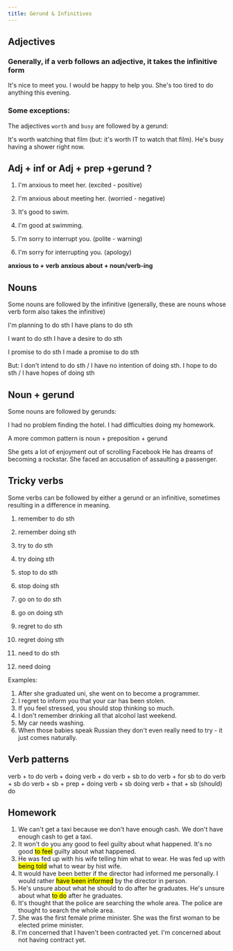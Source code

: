 ```yaml
---
title: Gerund & Infinitives
---
```


## Adjectives

### Generally, if a verb follows an adjective, it takes the infinitive form

It's nice to meet you.
I would be happy to help you.
She's too tired to do anything this evening.

### Some exceptions:

The adjectives `worth` and `busy` are followed by a gerund:

It's worth watching that film (but: it's worth IT to watch that film).
He's busy having a shower right now.

## Adj + inf or Adj + prep +gerund ?

1. I'm anxious to meet her. (excited - positive)
2. I'm anxious about meeting her. (worried - negative)

1. It's good to swim.
2. I'm good at swimming.

1. I'm sorry to interrupt you. (polite - warning)
2. I'm sorry for interrupting you. (apology)

**anxious to + verb**
**anxious about + noun/verb-ing**

## Nouns

Some nouns are followed by the infinitive (generally, these are nouns whose verb form also takes the infinitive)

I'm planning to do sth
I have plans to do sth

I want to do sth
I have a desire to do sth

I promise to do sth
I made a promise to do sth

But: I don't intend to do sth / I have no intention of doing sth.
I hope to do sth / I have hopes of doing sth

## Noun + gerund

Some nouns are followed by gerunds:

I had no problem finding the hotel.
I had difficulties doing my homework.

A more common pattern is noun + preposition + gerund

She gets a lot of enjoyment out of scrolling Facebook
He has dreams of becoming a rockstar.
She faced an accusation of assaulting a passenger.

## Tricky verbs

Some verbs can be followed by either a gerund or an infinitive, sometimes resulting in a difference in meaning.

1. remember to do sth
2. remember doing sth

1. try to do sth
2. try doing sth

1. stop to do sth
2. stop doing sth

1. go on to do sth
2. go on doing sth

1. regret to do sth
2. regret doing sth

1. need to do sth
2. need doing

Examples:
1. After she graduated uni, she went on to become a programmer.
2. I regret to inform you that your car has been stolen.
3. If you feel stressed, you should stop thinking so much.
4. I don't remember drinking all that alcohol last weekend.
5. My car needs washing.
6. When those babies speak Russian they don't even really need to try - it just comes naturally.

## Verb patterns

verb + to do
verb + doing
verb + do
verb + sb to do
verb + for sb to do
verb + sb do
verb + sb + prep + doing
verb + sb doing
verb + that + sb (should) do

## Homework

1. We can't get a taxi because we don't have enough cash.
We don't have enough cash to get a taxi.
2. It won't do you any good to feel guilty about what happened.
It's no good <mark>to feel</mark> guilty about what happened.
3. He was fed up with his wife telling him what to wear.
He was fed up with <mark>being told</mark> what to wear by hist wife.
4. It would have been better if the director had informed me personally.
I would rather <mark>have been informed</mark> by the director in person.
5. He's unsure about what he should to do after he graduates.
He's unsure about what <mark>to do</mark> after he graduates.
6. It's thought that the police are searching the whole area.
The police are thought to search the whole area.
7. She was the first female prime minister.
She was the first woman to be elected prime minister.
8. I'm concerned that I haven't been contracted yet.
I'm concerned about not having contract yet.
